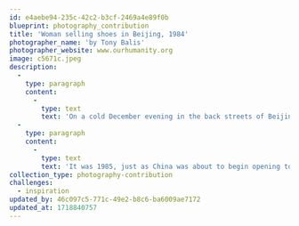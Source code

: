 ```yaml
---
id: e4aebe94-235c-42c2-b3cf-2469a4e89f0b
blueprint: photography_contribution
title: 'Woman selling shoes in Beijing, 1984'
photographer_name: 'by Tony Balis'
photographer_website: www.ourhumanity.org
image: c5671c.jpeg
description:
  -
    type: paragraph
    content:
      -
        type: text
        text: 'On a cold December evening in the back streets of Beijing, it took me two or three tries to successfully encourage this woman to smile and indicate to me it was okay to take her photo. '
  -
    type: paragraph
    content:
      -
        type: text
        text: 'It was 1985, just as China was about to begin opening to the world. She was among the first to sell Western calendars, in addition to shoes.'
collection_type: photography-contribution
challenges:
  - inspiration
updated_by: 46c097c5-771c-49e2-b8c6-ba6009ae7172
updated_at: 1718840757
---
```

